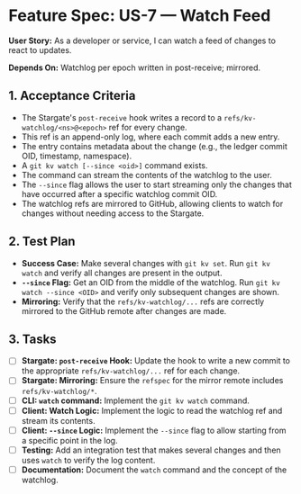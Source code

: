 # Feature Spec: US-7 — Watch Feed

**User Story:** As a developer or service, I can watch a feed of changes to react to updates.

**Depends On:** Watchlog per epoch written in post-receive; mirrored.

## 1. Acceptance Criteria

- The Stargate's `post-receive` hook writes a record to a `refs/kv-watchlog/<ns>@<epoch>` ref for every change.
- This ref is an append-only log, where each commit adds a new entry.
- The entry contains metadata about the change (e.g., the ledger commit OID, timestamp, namespace).
- A `git kv watch [--since <oid>]` command exists.
- The command can stream the contents of the watchlog to the user.
- The `--since` flag allows the user to start streaming only the changes that have occurred after a specific watchlog commit OID.
- The watchlog refs are mirrored to GitHub, allowing clients to watch for changes without needing access to the Stargate.

## 2. Test Plan

- **Success Case:** Make several changes with `git kv set`. Run `git kv watch` and verify all changes are present in the output.
- **`--since` Flag:** Get an OID from the middle of the watchlog. Run `git kv watch --since <OID>` and verify only subsequent changes are shown.
- **Mirroring:** Verify that the `refs/kv-watchlog/...` refs are correctly mirrored to the GitHub remote after changes are made.

## 3. Tasks

- [ ] **Stargate: `post-receive` Hook:** Update the hook to write a new commit to the appropriate `refs/kv-watchlog/...` ref for each change.
- [ ] **Stargate: Mirroring:** Ensure the `refspec` for the mirror remote includes `refs/kv-watchlog/*`.
- [ ] **CLI: `watch` command:** Implement the `git kv watch` command.
- [ ] **Client: Watch Logic:** Implement the logic to read the watchlog ref and stream its contents.
- [ ] **Client: `--since` Logic:** Implement the `--since` flag to allow starting from a specific point in the log.
- [ ] **Testing:** Add an integration test that makes several changes and then uses `watch` to verify the log content.
- [ ] **Documentation:** Document the `watch` command and the concept of the watchlog.
